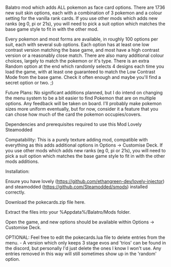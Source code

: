Balatro mod which adds ALL pokemon as face card options. There are 1736 new suit skin options, each with a combination of 3 pokemon and a colour setting for the vanilla rank cards. If you use other mods which adds new ranks (eg 0, pi or 21s), you will need to pick a suit option which matches the base game style to fit in with the other mod. 

Every pokemon and most forms are available, in roughly 100 options per suit, each with several sub options. Each option has at least one low contrast version matching the base game, and most have a high contrast version or a reasonably close match. There are also many additional colour choices, largely to match the pokemon or it's type.
There is an extra Random option at the end which randomly selects 4 designs each time you load the game, with at least one guaranteed to match the Low Contrast Mode from the base game. Check it often enough and maybe you'll find a secret option or two. ;)

Future Plans:
No significant additions planned, but I do intend on changing the menu system to be a bit easier to find Pokemon that are on multiple options.
Any feedback will be taken on board. I'll probably make pokemon sizes more uniform eventually, but for now, consider it a feature that you can chose how much of the card the pokemon occupies/covers.


Dependencies and prerequisites required to use this Mod
    Lovely
    Steamodded


Compatability:
This is a purely texture adding mod, compatible with everything as this adds additional options in Options -> Customise Deck.
If you use other mods which adds new ranks (eg 0, pi or 21s), you will need to pick a suit option which matches the base game style to fit in with the other mods additions. 


Installation:

Ensure you have lovely (https://github.com/ethangreen-dev/lovely-injector) and steamodded (https://github.com/Steamodded/smods) installed correctly.

Download the pokecards.zip file here.

Extract the files into your %Appdata%/Balatro/Mods folder.

Open the game, and new options should be available within Options -> Customise Deck.

OPTIONAL: Feel free to edit the pokecards.lua file to delete entries from the menu. - A version which only keeps 3 stage evos and 'trios' can be found in the discord, but personally I'd just delete the ones I know I won't use. Any entries removed in this way will still sometimes show up in the 'random' option. 
